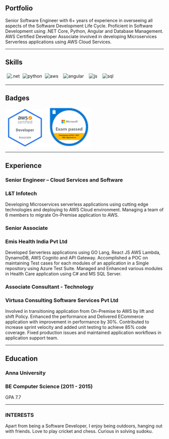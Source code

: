 ## Portfolio

Senior Software Engineer with 6+ years of experience in overseeing all aspects of the Software Development Life Cycle. Proficient in Software Development using .NET Core, Python, Angular and Database Management. AWS Certified Developer Associate involved in developing Microservices Serverless applications using AWS Cloud Services.

---

## Skills

<p align='left'>
  <img src="https://upload.wikimedia.org/wikipedia/commons/e/ee/.NET_Core_Logo.svg" alt=".net" width="40" height="40" style="margin: 5px;"/>
  <img src="https://www.python.org/static/community_logos/python-logo-master-v3-TM.png" alt="python" width="70" height="35" style="margin-bottom: 5px;"/>
  <img src='https://upload.wikimedia.org/wikipedia/commons/9/93/Amazon_Web_Services_Logo.svg' alt="aws" width="40" height="35" style="margin: 5px;"/>
  <img src="https://angular.io/assets/images/logos/angular/angular.svg" alt="angular" width="40" height="38" style="margin: 5px 7px;"/>
  <img src='https://upload.wikimedia.org/wikipedia/commons/6/6a/JavaScript-logo.png' height='35' width='auto' alt="js" style="margin: 5px;"/>
  <img src="https://upload.wikimedia.org/wikipedia/commons/8/87/Sql_data_base_with_logo.png" alt="sql" width="auto" height="35" style="margin: 5px 7px;"/>   
</p>

---

## Badges

<p align='left'>
  <img src="/AWS-Certified_Developer_Associate_badge.png" alt="html" width="125" height="120" />
  <img src="/Microsoft-70-486.png" alt="css" width="145" height="125" />   
</p>

---

## Experience

### **Senior Engineer – Cloud Services and Software**
### L&T Infotech

Developing Microservices serverless applications using cutting edge technologies and deploying to AWS Cloud environment. Managing a team of 6 members to migrate On-Premise application to AWS.

### **Senior Associate**
### Emis Health India Pvt Ltd

Developed Serverless applications using GO Lang, React JS AWS Lambda, DynamoDB, AWS Cognito and API Gateway. Accomplished a POC on maintaining Test
cases for each modules of an application in a Single repository using Azure Test Suite. Managed and Enhanced various modules in Health Care application using C# and MS SQL Server.

### **Associate Consultant - Technology**
### Virtusa Consulting Software Services Pvt Ltd

Involved in transitioning application from On-Premise to AWS by lift and shift Policy. Enhanced the performance and Delivered ECommerce application with improvement in performance by 30%. Contributed to increase sprint velocity and added unit testing to achieve 85% code coverage.
Fixed production issues and maintained application workflows in application support team.

---

## Education

### **Anna University**
### BE Computer Science (2011 - 2015)
GPA 7.7

---

### INTERESTS
Apart from being a Software Developer, I enjoy being outdoors, hanging out with friends. Love to play cricket and chess. 
Curious in solving sudoku.
